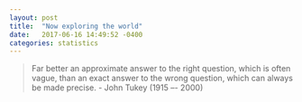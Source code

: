 ```yaml
---
layout: post
title:  "Now exploring the world"
date:   2017-06-16 14:49:52 -0400
categories: statistics
---
```

> Far better an approximate answer to the right question, which is often vague, than an exact answer to the wrong question, which can always be made precise. 
    - John Tukey (1915 –- 2000) 
